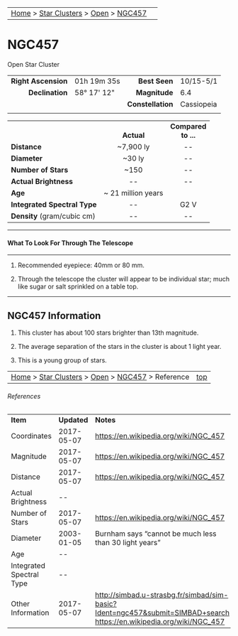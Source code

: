 |    |    |
|:---|---:|
|[Home](/notes/#object-notes) > [Star Clusters](/notes/#star-clusters) > [Open](../!open-cluster-info) > [NGC457](#ngc457)|  |

# NGC457
Open Star Cluster

|   |   |   |   |
|--:|:--|--:|:--|
|**Right Ascension**|01h 19m 35s|**Best Seen**|10/15-5/1|
|**Declination**|58&deg; 17' 12"	|**Magnitude**|6.4|
|   |   |**Constellation**|Cassiopeia|
|   |   |   |   |

|   |   |   |
|---|:---:|:---:|
|   | <br/>**Actual**| **Compared<br/>to ...** |
|**Distance** | ~7,900 ly | -- |
|**Diameter** | ~30 ly | -- |
|**Number of Stars**| ~150 | -- |
|**Actual Brightness**| -- | -- |
|**Age** | ~ 21 million years |   |
|**Integrated Spectral Type** | -- | G2 V |
|**Density** (gram/cubic cm) | -- | -- |

---
#### What To Look For Through The Telescope
---

1.	Recommended eyepiece: 40mm or 80 mm.

2.	Through the telescope the cluster will appear to be individual star; much like sugar or salt sprinkled on a table top.

---
## NGC457 Information

1.	This cluster has about 100 stars brighter than 13th magnitude.
   
2.	The average separation of the stars in the cluster is about 1 light year.
   
3.	This is a young group of stars.

|    |    |
|:---|---:|
|[Home](/notes/#object-notes) > [Star Clusters](/notes/#star-clusters) > [Open](../!open-cluster-info) > [NGC457](#ngc457) > Reference|[top](#ngc457)|

###### References

|   |   |   |
|---|---|---|
|**Item**|**Updated**|**Notes**|
|Coordinates|2017-05-07|<https://en.wikipedia.org/wiki/NGC_457>|
|Magnitude|2017-05-07|<https://en.wikipedia.org/wiki/NGC_457>|
|Distance|2017-05-07|https://en.wikipedia.org/wiki/NGC_457|
|Actual Brightness| -- |  |
|Number of Stars|2017-05-07|<https://en.wikipedia.org/wiki/NGC_457>|
|Diameter|2003-01-05|Burnham says “cannot be much less than 30 light years”|
|Age| -- |  |
|Integrated Spectral Type| -- |  |
|Other Information|2017-05-07|<http://simbad.u-strasbg.fr/simbad/sim-basic?Ident=ngc457&submit=SIMBAD+search><br/><https://en.wikipedia.org/wiki/NGC_457>|
